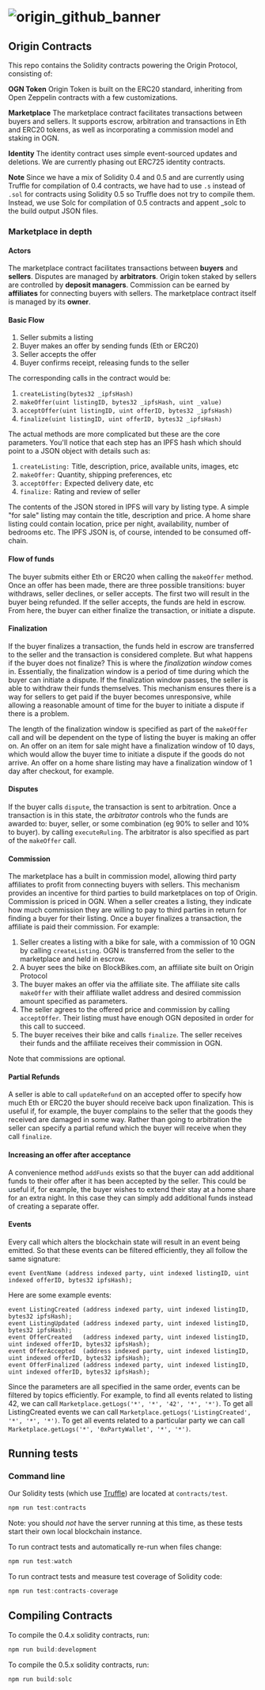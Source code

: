 # ![origin_github_banner](https://user-images.githubusercontent.com/673455/37314301-f8db9a90-2618-11e8-8fee-b44f38febf38.png)

## Origin Contracts

This repo contains the Solidity contracts powering the Origin Protocol,
consisting of:

**OGN Token** Origin Token is built on the ERC20 standard, inheriting from Open
Zeppelin contracts with a few customizations.

**Marketplace** The marketplace contract facilitates transactions between buyers
and sellers. It supports escrow, arbitration and transactions in Eth and ERC20
tokens, as well as incorporating a commission model and staking in OGN.

**Identity** The identity contract uses simple event-sourced updates and
deletions. We are currently phasing out ERC725 identity contracts.

**Note** Since we have a mix of Solidity 0.4 and 0.5 and are currently using
Truffle for compilation of 0.4 contracts, we have had to use `.s` instead of
`.sol` for contracts using Solidity 0.5 so Truffle does not try to compile them.
Instead, we use Solc for compilation of 0.5 contracts and appent \_solc to the
build output JSON files.

### Marketplace in depth

#### Actors

The marketplace contract facilitates transactions between **buyers** and
**sellers**. Disputes are managed by **arbitrators**. Origin token staked by
sellers are controlled by **deposit managers**. Commission can be earned by
**affiliates** for connecting buyers with sellers. The marketplace contract
itself is managed by its **owner**.

#### Basic Flow

1. Seller submits a listing
2. Buyer makes an offer by sending funds (Eth or ERC20)
3. Seller accepts the offer
4. Buyer confirms receipt, releasing funds to the seller

The corresponding calls in the contract would be:

1. `createListing(bytes32 _ipfsHash)`
2. `makeOffer(uint listingID, bytes32 _ipfsHash, uint _value)`
3. `acceptOffer(uint listingID, uint offerID, bytes32 _ipfsHash)`
4. `finalize(uint listingID, uint offerID, bytes32 _ipfsHash)`

The actual methods are more complicated but these are the core parameters.
You'll notice that each step has an IPFS hash which should point to a JSON
object with details such as:

1. `createListing:` Title, description, price, available units, images, etc
2. `makeOffer:` Quantity, shipping preferences, etc
3. `acceptOffer:` Expected delivery date, etc
4. `finalize:` Rating and review of seller

The contents of the JSON stored in IPFS will vary by listing type. A simple "for
sale" listing may contain the title, description and price. A home share listing
could contain location, price per night, availability, number of bedrooms etc.
The IPFS JSON is, of course, intended to be consumed off-chain.

#### Flow of funds

The buyer submits either Eth or ERC20 when calling the `makeOffer` method. Once
an offer has been made, there are three possible transitions: buyer withdraws,
seller declines, or seller accepts. The first two will result in the buyer being
refunded. If the seller accepts, the funds are held in escrow. From here, the
buyer can either finalize the transaction, or initiate a dispute.

#### Finalization

If the buyer finalizes a transaction, the funds held in escrow are transferred
to the seller and the transaction is considered complete. But what happens if
the buyer does not finalize? This is where the _finalization window_ comes in.
Essentially, the finalization window is a period of time during which the buyer
can initiate a dispute. If the finalization window passes, the seller is able to
withdraw their funds themselves. This mechanism ensures there is a way for
sellers to get paid if the buyer becomes unresponsive, while allowing a
reasonable amount of time for the buyer to initiate a dispute if there is a
problem.

The length of the finalization window is specified as part of the `makeOffer`
call and will be dependent on the type of listing the buyer is making an offer
on. An offer on an item for sale might have a finalization window of 10 days,
which would allow the buyer time to initiate a dispute if the goods do not
arrive. An offer on a home share listing may have a finalization window of 1 day
after checkout, for example.

#### Disputes

If the buyer calls `dispute`, the transaction is sent to arbitration. Once a
transaction is in this state, the _arbitrator_ controls who the funds are
awarded to: buyer, seller, or some combination (eg 90% to seller and 10% to
buyer). by calling `executeRuling`. The arbitrator is also specified as part of
the `makeOffer` call.

#### Commission

The marketplace has a built in commission model, allowing third party affiliates
to profit from connecting buyers with sellers. This mechanism provides an
incentive for third parties to build marketplaces on top of Origin. Commission
is priced in OGN. When a seller creates a listing, they indicate how much
commission they are willing to pay to third parties in return for finding a
buyer for their listing. Once a buyer finalizes a transaction, the affiliate is
paid their commission. For example:

1. Seller creates a listing with a bike for sale, with a commission of 10 OGN by
   calling `createListing`. OGN is transferred from the seller to the
   marketplace and held in escrow.
2. A buyer sees the bike on BlockBikes.com, an affiliate site built on Origin
   Protocol
3. The buyer makes an offer via the affiliate site. The affiliate site calls
   `makeOffer` with their affiliate wallet address and desired commission amount
   specified as parameters.
4. The seller agrees to the offered price and commission by calling
   `acceptOffer`. Their listing must have enough OGN deposited in order for this
   call to succeed.
5. The buyer receives their bike and calls `finalize`. The seller receives their
   funds and the affiliate receives their commission in OGN.

Note that commissions are optional.

#### Partial Refunds

A seller is able to call `updateRefund` on an accepted offer to specify how much
Eth or ERC20 the buyer should receive back upon finalization. This is useful if,
for example, the buyer complains to the seller that the goods they received are
damaged in some way. Rather than going to arbitration the seller can specify a
partial refund which the buyer will receive when they call `finalize`.

#### Increasing an offer after acceptance

A convenience method `addFunds` exists so that the buyer can add additional
funds to their offer after it has been accepted by the seller. This could be
useful if, for example, the buyer wishes to extend their stay at a home share
for an extra night. In this case they can simply add additional funds instead of
creating a separate offer.

#### Events

Every call which alters the blockchain state will result in an event being
emitted. So that these events can be filtered efficiently, they all follow the
same signature:

`event EventName (address indexed party, uint indexed listingID, uint indexed offerID, bytes32 ipfsHash);`

Here are some example events:

```solidity
event ListingCreated (address indexed party, uint indexed listingID, bytes32 ipfsHash);
event ListingUpdated (address indexed party, uint indexed listingID, bytes32 ipfsHash);
event OfferCreated   (address indexed party, uint indexed listingID, uint indexed offerID, bytes32 ipfsHash);
event OfferAccepted  (address indexed party, uint indexed listingID, uint indexed offerID, bytes32 ipfsHash);
event OfferFinalized (address indexed party, uint indexed listingID, uint indexed offerID, bytes32 ipfsHash);
```

Since the parameters are all specified in the same order, events can be filtered
by topics efficiently. For example, to find all events related to listing 42, we
can call `Marketplace.getLogs('*', '*', '42', '*', '*')`. To get all
ListingCreated events we can call
`Marketplace.getLogs('ListingCreated', '*', '*', '*')`. To get all events
related to a particular party we can call
`Marketplace.getLogs('*', '0xPartyWallet', '*', '*')`.

## Running tests

### Command line

Our Solidity tests (which use
[Truffle](http://truffleframework.com/docs/getting_started/javascript-tests))
are located at `contracts/test`.

```js
npm run test:contracts
```

Note: you should _not_ have the server running at this time, as these tests
start their own local blockchain instance.

To run contract tests and automatically re-run when files change:

```js
npm run test:watch
```

To run contract tests and measure test coverage of Solidity code:

```js
npm run test:contracts-coverage
```

## Compiling Contracts

To compile the 0.4.x solidity contracts, run:

```js
npm run build:development
```

To compile the 0.5.x solidity contracts, run:

```js
npm run build:solc
```
